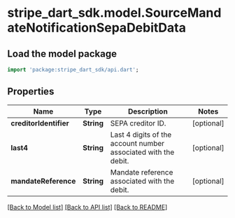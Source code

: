 # stripe_dart_sdk.model.SourceMandateNotificationSepaDebitData

## Load the model package
```dart
import 'package:stripe_dart_sdk/api.dart';
```

## Properties
Name | Type | Description | Notes
------------ | ------------- | ------------- | -------------
**creditorIdentifier** | **String** | SEPA creditor ID. | [optional] 
**last4** | **String** | Last 4 digits of the account number associated with the debit. | [optional] 
**mandateReference** | **String** | Mandate reference associated with the debit. | [optional] 

[[Back to Model list]](../README.md#documentation-for-models) [[Back to API list]](../README.md#documentation-for-api-endpoints) [[Back to README]](../README.md)


